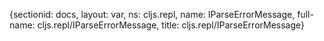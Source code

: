 {sectionid: docs, layout: var, ns: cljs.repl, name: IParseErrorMessage, full-name: cljs.repl/IParseErrorMessage,
  title: cljs.repl/IParseErrorMessage}
